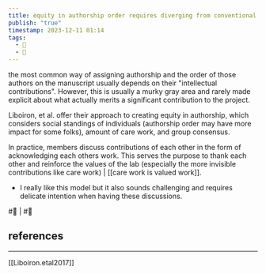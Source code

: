 ```yaml
---
title: equity in authorship order requires diverging from conventional metric systems
publish: "true"
timestamp: 2023-12-11 01:14
tags:
  - 🥚
  - 🌱
---
```

the most common way of assigning authorship and the order of those authors on the manuscript usually depends on their "intellectual contributions". However, this is usually a murky gray area and rarely made explicit about what actually merits a significant contribution to the project. 

Liboiron, et al. offer their approach to creating equity in authorship, which considers social standings of individuals (authorship order may have more impact for some folks), amount of care work, and group consensus. 

In practice, members discuss contributions of each other in the form of acknowledging each others work. This serves the purpose to thank each other and reinforce the values of the lab (especially the more invisible contributions like care work) | [[care work is valued work]]. 

- I really like this model but it also sounds challenging and requires delicate intention when having these discussions.


#🥚 | #🌱
## references
---
[[Liboiron.etal2017]]